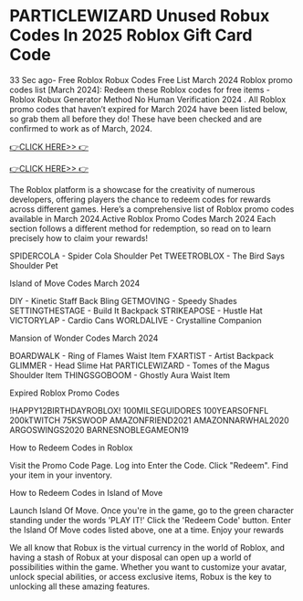 # PARTICLEWIZARD Unused Robux Codes In 2025 Roblox Gift Card Code



33 Sec ago- Free Roblox Robux Codes Free List March 2024 Roblox promo codes list [March 2024]: Redeem these Roblox codes for free items - Roblox Robux Generator Method No Human Verification 2024 . All Roblox promo codes that haven’t expired for March 2024 have been listed below, so grab them all before they do! These have been checked and are confirmed to work as of March, 2024.



[👉CLICK HERE>> 👉](https://appbitly.com/zainrem) 



[👉CLICK HERE>> 👉](https://appbitly.com/zainrem)



The Roblox platform is a showcase for the creativity of numerous developers, offering players the chance to redeem codes for rewards across different games. Here’s a comprehensive list of Roblox promo codes available in March 2024.Active Roblox Promo Codes March 2024
Each section follows a different method for redemption, so read on to learn precisely how to claim your rewards!




SPIDERCOLA - Spider Cola Shoulder Pet
TWEETROBLOX - The Bird Says Shoulder Pet


Island of Move Codes March 2024



DIY - Kinetic Staff Back Bling
GETMOVING - Speedy Shades
SETTINGTHESTAGE - Build It Backpack
STRIKEAPOSE - Hustle Hat
VICTORYLAP - Cardio Cans
WORLDALIVE - Crystalline Companion




Mansion of Wonder Codes March 2024





BOARDWALK - Ring of Flames Waist Item
FXARTIST - Artist Backpack
GLIMMER - Head Slime Hat
PARTICLEWIZARD - Tomes of the Magus Shoulder Item
THINGSGOBOOM - Ghostly Aura Waist Item






Expired Roblox Promo Codes





!HAPPY12BIRTHDAYROBLOX!
100MILSEGUIDORES
100YEARSOFNFL
200kTWITCH
75KSWOOP
AMAZONFRIEND2021
AMAZONNARWHAL2020
ARGOSWINGS2020
BARNESNOBLEGAMEON19




How to Redeem Codes in Roblox





Visit the Promo Code Page.
Log into
Enter the Code.
Click "Redeem".
Find your item in your inventory.




How to Redeem Codes in Island of Move





Launch Island Of Move.
Once you're in the game, go to the green character standing under the words 'PLAY IT!'
Click the 'Redeem Code' button.
Enter the Island Of Move codes listed above, one at a time.
Enjoy your rewards




We all know that Robux is the virtual currency in the world of Roblox, and having a stash of Robux at your disposal can open up a world of possibilities within the game. Whether you want to customize your avatar, unlock special abilities, or access exclusive items, Robux is the key to unlocking all these amazing features.
